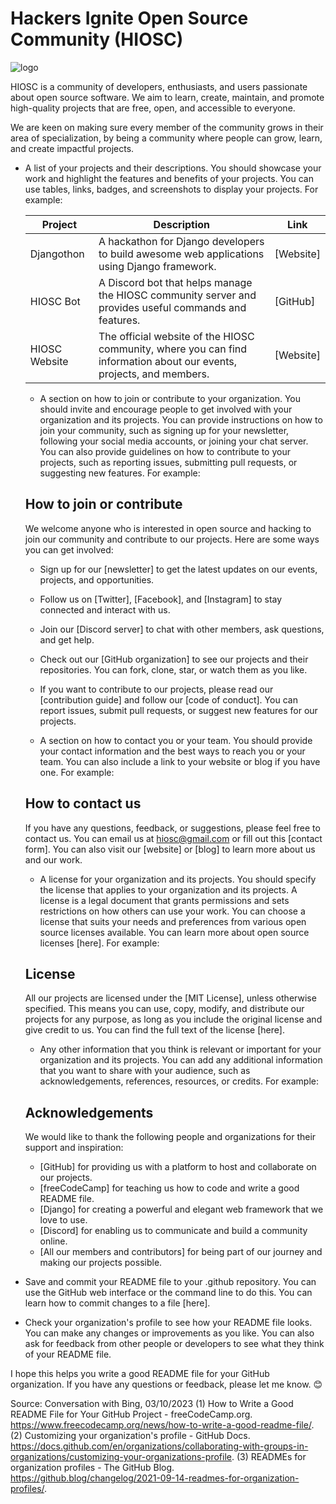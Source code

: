 # Hackers Ignite Open Source Community (HIOSC)
![logo](logo.png)

HIOSC is a community of developers, enthusiasts, and users passionate about open source software. We aim to learn, create, maintain, and promote high-quality projects that are free, open, and accessible to everyone.

We are keen on making sure every member of the community grows in their area of specialization, by being a community where people can grow, learn, and create impactful projects.

- A list of your projects and their descriptions. You should showcase your work and highlight the features and benefits of your projects. You can use tables, links, badges, and screenshots to display your projects. For example:

    | Project | Description | Link |
    | ------- | ----------- | ---- |
    | Djangothon | A hackathon for Django developers to build awesome web applications using Django framework. | [Website] |
    | HIOSC Bot | A Discord bot that helps manage the HIOSC community server and provides useful commands and features. | [GitHub] |
    | HIOSC Website | The official website of the HIOSC community, where you can find information about our events, projects, and members. | [Website] |

    - A section on how to join or contribute to your organization. You should invite and encourage people to get involved with your organization and its projects. You can provide instructions on how to join your community, such as signing up for your newsletter, following your social media accounts, or joining your chat server. You can also provide guidelines on how to contribute to your projects, such as reporting issues, submitting pull requests, or suggesting new features. For example:

    ## How to join or contribute

    We welcome anyone who is interested in open source and hacking to join our community and contribute to our projects. Here are some ways you can get involved:

    - Sign up for our [newsletter] to get the latest updates on our events, projects, and opportunities.
    - Follow us on [Twitter], [Facebook], and [Instagram] to stay connected and interact with us.
    - Join our [Discord server] to chat with other members, ask questions, and get help.
    - Check out our [GitHub organization] to see our projects and their repositories. You can fork, clone, star, or watch them as you like.
    - If you want to contribute to our projects, please read our [contribution guide] and follow our [code of conduct]. You can report issues, submit pull requests, or suggest new features for our projects.

    - A section on how to contact you or your team. You should provide your contact information and the best ways to reach you or your team. You can also include a link to your website or blog if you have one. For example:

    ## How to contact us

    If you have any questions, feedback, or suggestions, please feel free to contact us. You can email us at hiosc@gmail.com or fill out this [contact form]. You can also visit our [website] or [blog] to learn more about us and our work.

    - A license for your organization and its projects. You should specify the license that applies to your organization and its projects. A license is a legal document that grants permissions and sets restrictions on how others can use your work. You can choose a license that suits your needs and preferences from various open source licenses available. You can learn more about open source licenses [here]. For example:

    ## License

    All our projects are licensed under the [MIT License], unless otherwise specified. This means you can use, copy, modify, and distribute our projects for any purpose, as long as you include the original license and give credit to us. You can find the full text of the license [here].

    - Any other information that you think is relevant or important for your organization and its projects. You can add any additional information that you want to share with your audience, such as acknowledgements, references, resources, or credits. For example:

    ## Acknowledgements

    We would like to thank the following people and organizations for their support and inspiration:

    - [GitHub] for providing us with a platform to host and collaborate on our projects.
    - [freeCodeCamp] for teaching us how to code and write a good README file.
    - [Django] for creating a powerful and elegant web framework that we love to use.
    - [Discord] for enabling us to communicate and build a community online.
    - [All our members and contributors] for being part of our journey and making our projects possible.

- Save and commit your README file to your .github repository. You can use the GitHub web interface or the command line to do this. You can learn how to commit changes to a file [here].
- Check your organization's profile to see how your README file looks. You can make any changes or improvements as you like. You can also ask for feedback from other people or developers to see what they think of your README file.

I hope this helps you write a good README file for your GitHub organization. If you have any questions or feedback, please let me know. 😊

Source: Conversation with Bing, 03/10/2023
(1) How to Write a Good README File for Your GitHub Project - freeCodeCamp.org. https://www.freecodecamp.org/news/how-to-write-a-good-readme-file/.
(2) Customizing your organization's profile - GitHub Docs. https://docs.github.com/en/organizations/collaborating-with-groups-in-organizations/customizing-your-organizations-profile.
(3) READMEs for organization profiles - The GitHub Blog. https://github.blog/changelog/2021-09-14-readmes-for-organization-profiles/.
